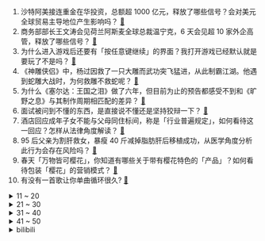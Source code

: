 1. 沙特阿美接连重金在华投资，总额超 1000 亿元，释放了哪些信号？会对美元全球贸易主导地位产生影响吗？ [:link:](https://www.zhihu.com/question/592364559)
2. 商务部部长王文涛会见荷兰阿斯麦全球总裁温宁克，6 天会见超 10 家外企高管，释放了哪些信号？ [:link:](https://www.zhihu.com/question/592426290)
3. 为什么进入游戏后还要有「按任意键继续」的界面？我打开游戏已经默认就是要玩了不是吗？ [:link:](https://www.zhihu.com/question/592107474)
4. 《神雕侠侣》中，杨过因救了一只大雕而武功突飞猛进，从此制霸江湖。他遇到蛇雕大战时，为何救雕不救蛇呢？ [:link:](https://www.zhihu.com/question/584916890)
5. 为什么《塞尔达：王国之泪》做了六年，但目前为止的预告都感受不到和《旷野之息》与其制作周期相匹配的差异？ [:link:](https://www.zhihu.com/question/591093839)
6. 面试被问到不懂的东西，是直接说不懂还是坚持狡辩一下？ [:link:](https://www.zhihu.com/question/537844401)
7. 酒店回应成年子女不能与父母同住标间，称是「行业普遍规定」，如何看待这一回应？怎样从法律角度解读？ [:link:](https://www.zhihu.com/question/592498525)
8. 95 后父亲为割肝救女，暴瘦 40 斤减掉脂肪肝后移植成功，从医学角度分析此行为会存在风险吗？ [:link:](https://www.zhihu.com/question/592114502)
9. 春天「万物皆可樱花」，你知道有哪些关于带有樱花特色的「产品」？如何看待包装「樱花」的营销模式？ [:link:](https://www.zhihu.com/question/591579970)
10. 有没有一首歌让你单曲循环很久? [:link:](https://www.zhihu.com/question/592052043)
<details>
<summary>11 ~ 20</summary>

11. 硅谷银行美股盘前复牌跌超 97%，签名银行美股盘前复牌跌超 99%，哪些信息值得关注？ [:link:](https://www.zhihu.com/question/592439279)
12. 阿里巴巴将设立六大业务集团，或将独立上市，阿里巴巴集团全面实行控股公司管理，如何解读？ [:link:](https://www.zhihu.com/question/592382795)
13. 院士谈「医学生培养了八年，为何还不会看病」，称医学教育系统一直未被清晰化，当下的医学教育是否存在问题？ [:link:](https://www.zhihu.com/question/592318182)
14. 妻子辞去编制工作，卖保险供养34岁读「水博」丈夫，如何衡量大龄读博的收益？你如何看待水硕水博？ [:link:](https://www.zhihu.com/question/592312253)
15. 《王者荣耀》主播「新之助」的百里守约有没有开挂？ [:link:](https://www.zhihu.com/question/591953359)
16. 秦刚表示中方愿率先签署《东南亚无核武器区条约》议定书，这释放了哪些信号？ [:link:](https://www.zhihu.com/question/592303399)
17. 《火影忍者》为什么同为木叶精英上忍，阿斯玛比卡卡西和凯弱那么多？ [:link:](https://www.zhihu.com/question/591613400)
18. 如何看待黄磊、孙莉回应买热搜及黄多多的相关争议，称「从未买过热搜」？ [:link:](https://www.zhihu.com/question/592183204)
19. 为什么使用 Steam 之后就开始不由自主地买正版游戏？ [:link:](https://www.zhihu.com/question/40689356)
20. Faker 谈拒绝海外队伍天价 offer「我想留在电竞最出色的联赛中」，对此你有什么想说？ [:link:](https://www.zhihu.com/question/592323081)
</details>
<details>
<summary>21 ~ 30</summary>

21. 美媒称美国将向墨西哥下最后通牒「若不调整能源政策，或加征数十亿美元关税」，如何评价这一举措？ [:link:](https://www.zhihu.com/question/592336647)
22. B 站全力推广《三体》动画，收官播放量却不达 8 亿，是否与动画宣发部门不懂二次元有关？ [:link:](https://www.zhihu.com/question/591794642)
23. 电视剧《庆余年》中，庆帝为什么一直隐藏自己大宗师的身份？ [:link:](https://www.zhihu.com/question/499720106)
24. TES 上单选手 Qingtian 改 ID 为「转身离开」，他要转会还是替补？如何评价他本赛季表现？ [:link:](https://www.zhihu.com/question/592322222)
25. 如何看待华为将在4月份发布聊天 AI大模型「盘古 NLP」？ [:link:](https://www.zhihu.com/question/592257844)
26. 《塞尔达传说：王国之泪》3 月 28 日公布新游戏实机视频，有哪些新信息值得关注？ [:link:](https://www.zhihu.com/question/592419514)
27. 申请了劳动仲裁，没钱请律师，万一开庭，请问一个人要准备什么话术? [:link:](https://www.zhihu.com/question/585167446)
28. 金庸作品里，有什么细思泪崩的情节？ [:link:](https://www.zhihu.com/question/498213507)
29. 带着孩子去逛植物园，如何拍出很有「童话感」的照片？ [:link:](https://www.zhihu.com/question/589885850)
30. 如何评价吴磊、周雨彤主演的电视剧《爱情而已》？ [:link:](https://www.zhihu.com/question/592197322)
</details>
<details>
<summary>31 ~ 40</summary>

31. 各大运营商都在推千兆宽带，真的有必要吗？ [:link:](https://www.zhihu.com/question/584161928)
32. 在公园或植物园，想和孩子一起体验「自然美育」，都哪些好玩的方式？ [:link:](https://www.zhihu.com/question/589885876)
33. 读书博主以「炸裂封神、一生必读」标题博眼球，更有甚者分享读书变现攻略，「快餐」时代我们需要怎样的阅读？ [:link:](https://www.zhihu.com/question/592134954)
34. 「颜知有理」热议「日本家长为什么热衷于送小孩去踢球」，中国足球到底落后日本足球多少年？ [:link:](https://www.zhihu.com/question/592217985)
35. 可乐热量那么高，为什么喝可乐却喝不饱？ [:link:](https://www.zhihu.com/question/590978913)
36. 造黄谣难止，是否因为造谣成本太低？推动建立惩罚性赔偿机制能否增加违法成本？ [:link:](https://www.zhihu.com/question/591501334)
37. 《他是谁》第 19 集拍得怎么样？有哪些值得关注的剧情点？ [:link:](https://www.zhihu.com/question/592383598)
38. 请问8抖10bit，和原生的10bit差大吗？ [:link:](https://www.zhihu.com/question/435882406)
39. 你经历过哪些喜从天降的事？ [:link:](https://www.zhihu.com/question/53569191)
40. 3 月 29 日微信、QQ 出现功能异常，可能是什么原因导致？有哪些影响？ [:link:](https://www.zhihu.com/question/592503441)
</details>
<details>
<summary>41 ~ 50</summary>

41. 世界首枚 3D 打印火箭未进入轨道， 3D 打印火箭目前存在哪些问题？ [:link:](https://www.zhihu.com/question/591397511)
42. 健身会所受伤事件多次被曝，健身热下的私教行业应如何发展？怎样规避危险的「速成式私教」？ [:link:](https://www.zhihu.com/question/591995433)
43. 慢性肾病逐渐年轻化，尿毒症患者的治疗经历是怎样的？为什么对透析患者们来说「水是『毒药』」？ [:link:](https://www.zhihu.com/question/592165041)
44. 如果核污染遍布全球，会不会进化出以核辐射为驱动能量的生物？ [:link:](https://www.zhihu.com/question/591960128)
45. 微信视频号将发布付费订阅、评论区广告分成功能，如何看待其商业前景？ [:link:](https://www.zhihu.com/question/592450451)
46. 甘肃将为兰州牛肉拉面「立法」，此举会带来哪些影响？你喜欢吃兰州牛肉拉面吗？ [:link:](https://www.zhihu.com/question/592089254)
47. 德国交通业举行全国大罢工，30 多万人参与，多地航班取消火车停运，数百万旅客受影响，哪些原因导致的？ [:link:](https://www.zhihu.com/question/592294752)
48. 周杰伦专辑《最伟大的作品》登顶 IFPI 2022 年专辑实销榜全球年冠，如何评价这一成绩？ [:link:](https://www.zhihu.com/question/592283660)
49. 结局和过程你们会选哪一个? [:link:](https://www.zhihu.com/question/592256276)
50. Windows 平台上有哪些鲜为人知，但超好用的软件？ [:link:](https://www.zhihu.com/question/23484931)
</details><details>
<summary>bilibili</summary>

1. 【何同学】我们做了一台中文打字机... [:link:](//www.bilibili.com/video/BV1Sk4y1471G)
2. 你画你的我猜我的（3） [:link:](//www.bilibili.com/video/BV1Zk4y147qs)
3. 做人没必要太正常 [:link:](//www.bilibili.com/video/BV1AX4y1o7Qj)
4. 狗是谁？（3） [:link:](//www.bilibili.com/video/BV1vN411K7e9)
5. 下棋 逃脱的关键在于 有没有一个人在远方等你 [:link:](//www.bilibili.com/video/BV1EL411R7iq)
6. 凌晨出门寻觅！好吃痛哭流涕！ [:link:](//www.bilibili.com/video/BV1hN411K7fq)
7. 我裂开 [:link:](//www.bilibili.com/video/BV1Vv4y1V7uR)
8. 当北方人第一次走进广东村里的早茶店时... [:link:](//www.bilibili.com/video/BV1PN411T7Pt)
9. 街头邀请陌生人撕标签 [:link:](//www.bilibili.com/video/BV1Bh411V7KU)
10. 现在小龙虾团购如此之便宜，便宜到你看完还想再吃吗？一分价钱一分货，便宜真的没好货！ [:link:](//www.bilibili.com/video/BV1Pc411L7Zh)
<details>
<summary>11 ~ 20</summary>

11. 粉丝不会化妆 明星化妆师在线改妆 [:link:](//www.bilibili.com/video/BV1Ek4y147yK)
12. 【IGN】《塞尔达传说 王国之泪》实机演示 [:link:](//www.bilibili.com/video/BV1oT411z7Hp)
13. 我是新手，该买什么相机？从2k到4w，年度相机大盘点！ [:link:](//www.bilibili.com/video/BV1tg4y1371e)
14. 几块破纸板能做出什么大片......卧槽？！？！ [:link:](//www.bilibili.com/video/BV1uo4y1x7zw)
15. 《明日方舟》2023「音律联觉-愚夜密函」先导预告 [:link:](//www.bilibili.com/video/BV1CV4y1D77S)
16. 走100米就给500块！这些被百米路困住的人，把我看哭了 ...... [:link:](//www.bilibili.com/video/BV14L411X7ys)
17. 这不是全国统一的吗？！ [:link:](//www.bilibili.com/video/BV13c411L7gB)
18. 在现实中制作岩浆怎么那么难呐，蠢失败了！【非科普/娱乐视频】 [:link:](//www.bilibili.com/video/BV1th411G7HS)
19. 大臣是铃芽的隐喻？《铃芽之旅》深度解读，新海诚的灾难哲学与人情温暖 [:link:](//www.bilibili.com/video/BV1Y84y137AC)
20. 祖 传 技 能 [:link:](//www.bilibili.com/video/BV1zv4y1G7JH)
</details>
<details>
<summary>21 ~ 30</summary>

21. 这次，你的硬币可以兑换成真的了！ [:link:](//www.bilibili.com/video/BV1EM4y1z7LZ)
22. 二次元的孤独 [:link:](//www.bilibili.com/video/BV1zg4y1W7WQ)
23. 【STN快报第七季09】生化危机5re发售后，非洲黑人都消失了 [:link:](//www.bilibili.com/video/BV1Ko4y1W7G2)
24. 能不能在法庭上整活（7） [:link:](//www.bilibili.com/video/BV14s4y1J7nG)
25. 《上下五千年》带解析，建议逐帧观看～ [:link:](//www.bilibili.com/video/BV1Rc41157go)
26. 有点摆烂，又有点积极 [:link:](//www.bilibili.com/video/BV11s4y1S7R7)
27. 西游记里根本没有小白饼，难道我们都被骗了？ [:link:](//www.bilibili.com/video/BV18X4y1o7AN)
28. 当你跨越4000公里去找女朋友...... [:link:](//www.bilibili.com/video/BV1dN411K7Pm)
29. 微醺版《百年孤寂》 [:link:](//www.bilibili.com/video/BV1gg4y1s7jN)
30. 【秋山】拖更一年，我把游戏带进现实，MC工作台极致还原 [:link:](//www.bilibili.com/video/BV1YT411z7p8)
</details>
<details>
<summary>31 ~ 40</summary>

31. 优 美 的 南 京 话 [:link:](//www.bilibili.com/video/BV1Co4y1s7mV)
32. 大伙认为主任A是真主任还是主任B呢？ [:link:](//www.bilibili.com/video/BV1R24y177p6)
33. 服务器刚开服一周竟然就遭遇了毁灭式攻击！！！！ [:link:](//www.bilibili.com/video/BV1E24y177gt)
34. 我攻略了老板最喜欢的女人！！！ [:link:](//www.bilibili.com/video/BV1wM4y1U7sV)
35. 对话，新海诚！！！！！！ [:link:](//www.bilibili.com/video/BV1rk4y1x7A2)
36. 6年了 一路走来 终于到达埃菲尔铁塔 [:link:](//www.bilibili.com/video/BV1DX4y1d7nL)
37. 再见！真新镇的小智和皮卡丘，感谢26以来的陪伴【宝可梦最终章动画完结MAD】 [:link:](//www.bilibili.com/video/BV1GL411X78G)
38. 10只龙虾熬一颗糖果 吃一口有多神奇？ [:link:](//www.bilibili.com/video/BV1mT411z77h)
39. 打开格局！这些东西远比想象大！ [:link:](//www.bilibili.com/video/BV1cX4y1R7gY)
40. 峰哥抵达泰国北部，马上进入金三角 [:link:](//www.bilibili.com/video/BV1cM4y1U7bc)
</details>
<details>
<summary>41 ~ 50</summary>

41. 用百斤牛骨架熬汤，乔老爷出摊，请大家吃牛肉面 [:link:](//www.bilibili.com/video/BV1PV4y197G6)
42. 破防！不要跟女友玩这些刺激游戏…因为她根本玩不起！ [:link:](//www.bilibili.com/video/BV1Ms4y1J7eT)
43. 四川，它...它复活了！！ [:link:](//www.bilibili.com/video/BV1Tg4y1s7YP)
44. 孩子...你的理解太超前了！ [:link:](//www.bilibili.com/video/BV1hg4y137di)
45. 我是如何快速学习一个领域的 [:link:](//www.bilibili.com/video/BV11o4y1s7VY)
46. 奶爆新番！四月最值得期待的10部动画！快醒醒这次真的能看了！【泛式】 [:link:](//www.bilibili.com/video/BV1LN411K78D)
47. TA来了！是你们期望的教辅！ [:link:](//www.bilibili.com/video/BV1H24y1773U)
48. 没有艺人能从这次的微博之夜中生还！情商再高也不行！ [:link:](//www.bilibili.com/video/BV1GX4y1R7Qn)
49. 三年之约！极致还原！《铃芽之旅》真人版！ [:link:](//www.bilibili.com/video/BV1xk4y147oL)
50. 可他大大方方跳女团舞的样子真的很迷人诶 [:link:](//www.bilibili.com/video/BV1yk4y1478A)
</details>
<details>
<summary>51 ~ 60</summary>

51. 哪个才是动物的真实叫声？！ [:link:](//www.bilibili.com/video/BV1184y1u7ud)
52. “短短的二分十六秒，却是小黄的一生” [:link:](//www.bilibili.com/video/BV13g4y1s7rw)
53. 上镜丑？我研究了易梦玲拍照法️...发现90%模特竟然都这么拍！ [:link:](//www.bilibili.com/video/BV12L411Q7Pk)
54. IVE回归先行曲Kitsch MV公开 [:link:](//www.bilibili.com/video/BV1pk4y147wQ)
55. 口碑炸裂《僵尸》，它恐怖、文艺、扎心，它是中国最后一部僵尸片 [:link:](//www.bilibili.com/video/BV1VL411R7gv)
56. 当我们在校园合唱节中唱你被骗了…… [:link:](//www.bilibili.com/video/BV1mv4y157NA)
57. SJ金希澈妆造师打造我成千禧年男爱豆 [:link:](//www.bilibili.com/video/BV1FT41167JP)
58. 学校体测 [:link:](//www.bilibili.com/video/BV1Lh411V7tp)
59. 王老菊教你搜车 [:link:](//www.bilibili.com/video/BV1Wm4y1r7qr)
60. 长大后才发现，这么棒的动漫越来越少了…. [:link:](//www.bilibili.com/video/BV1Fs4y1H7Rt)
</details>
<details>
<summary>61 ~ 70</summary>

61. 女 大 学 生 求 偶 日 常 [:link:](//www.bilibili.com/video/BV1KL411S7g2)
62. 千万别找有老婆的兄弟pk这些问题啊！ [:link:](//www.bilibili.com/video/BV1NT411z7hM)
63. 【4k/原神/超燃】109天，我做了一个二创 [:link:](//www.bilibili.com/video/BV1AY4y1S7aK)
64. 【首次尝试"MV"编舞】 这波属实是起飞了 [:link:](//www.bilibili.com/video/BV1zk4y147sT)
65. 跳个舞放松一下脖子吧 [:link:](//www.bilibili.com/video/BV1kv4y157ZA)
66. 你写的不是公式，是他们所奉献的一生！（数学物理史年表） [:link:](//www.bilibili.com/video/BV1tM411g7fg)
67. 失而复得 泪如雨下 [:link:](//www.bilibili.com/video/BV1ao4y1p7HC)
68. 大型纪录片-《文森特传奇》 [:link:](//www.bilibili.com/video/BV1Ck4y1x7vD)
69. 【原神】种门这么好玩真是抱歉❤️ [:link:](//www.bilibili.com/video/BV12c411L7Fk)
70. 《老爹户缔》 [:link:](//www.bilibili.com/video/BV1km4y1671d)
</details>
<details>
<summary>71 ~ 80</summary>

71. 学校不让带漫画？老子自己画 [:link:](//www.bilibili.com/video/BV1gv4y157jb)
72. 骑行归来在乡村，今天去乡里蹭饭，花30块舒舒服服泡个温泉 [:link:](//www.bilibili.com/video/BV1PT411z7Nv)
73. 消防局如何点燃旧金山？【神奇组织05】 [:link:](//www.bilibili.com/video/BV1Ug4y1W7KB)
74. 全网首试，8辆车同步外放搞一场3D环绕音乐会！ [:link:](//www.bilibili.com/video/BV1UM4y1m7L9)
75. 造谣一张嘴，辟谣打断他的腿 [:link:](//www.bilibili.com/video/BV1YM411g7uH)
76. 一个小动作，彻底解决你的“不想学习” [:link:](//www.bilibili.com/video/BV1sX4y1o7VM)
77. 不要再问我！中国好还是意大利好，萝卜青菜各有所爱 [:link:](//www.bilibili.com/video/BV1p84y1g7mB)
78. 句句足球，没有一句足球【清华未央学生节】 [:link:](//www.bilibili.com/video/BV1JX4y1o7Mg)
79. 胖富豪带女同事在东北夜店花四位数找刺激，场面真是太狂野了！【还愿挑战ep20-夜未央disco】 [:link:](//www.bilibili.com/video/BV1k84y1u7Be)
80. 我帮59岁的婆婆完成19岁的少女梦 [:link:](//www.bilibili.com/video/BV1Jg4y137uT)
</details>
<details>
<summary>81 ~ 90</summary>

81. 这师资力量确实不一般 [:link:](//www.bilibili.com/video/BV1Am4y1r7aH)
82. 这个游戏出现在21世纪还是太抽象了！！ [:link:](//www.bilibili.com/video/BV1N84y1G7QP)
83. 传说中能干掉一整锅米饭的嫩滑鲜虾豆腐煲。 [:link:](//www.bilibili.com/video/BV1FT41167W4)
84. 来一次灵魂之间的交流 [:link:](//www.bilibili.com/video/BV1zX4y1d7NR)
85. 发给你第一个想到的人 [:link:](//www.bilibili.com/video/BV1MX4y1o79T)
86. 铃芽之旅有遗憾吗？多少人觉得新海诚变了？深度解读新海诚的创作使命 [:link:](//www.bilibili.com/video/BV1BN411K7fx)
87. 超赞运镜！女生宿舍Love Me Like This灯光运镜版 [:link:](//www.bilibili.com/video/BV18T411q7nb)
88. 【精卫】完整版丨老子只是太想要份爱这有什么错啊？ [:link:](//www.bilibili.com/video/BV1Fc411j7yJ)
89. 深扒奥特曼实体卡后，我感觉氪金手游还是保守了【侦查冰】 [:link:](//www.bilibili.com/video/BV1uN411T7Zw)
90. 女神结婚了却是另有所图？ [:link:](//www.bilibili.com/video/BV1Ys4y1S7xk)
</details>
<details>
<summary>91 ~ 100</summary>

91. 【渊默行动】39登顶  循此苦旅 以达繁星 [:link:](//www.bilibili.com/video/BV1824y1L75U)
92. 丝血反杀两个，这就是西楚老登！ [:link:](//www.bilibili.com/video/BV1Do4y1p7XS)
93. 【基德】最可行的地球毁灭方案，总用时1秒 [:link:](//www.bilibili.com/video/BV1Dm4y167ty)
94. 我们竟然见到Tim Cook啦 | 与Tim Cook一起拜访开发者们 [:link:](//www.bilibili.com/video/BV1ng4y1s7Vc)
95. 纪录片·【中国】从春秋到盛唐（第一季·全12集） [:link:](//www.bilibili.com/video/BV1Zv4y1L7ey)
96. 仨战士自助餐3个人吃5份主食？ [:link:](//www.bilibili.com/video/BV1X24y1j7JJ)
97. 根据随手拍的照片，竟然可以锁定拍摄的国家…..地理人的基本素养！！ [:link:](//www.bilibili.com/video/BV1JL411X7mq)
98. 网友在街头偶遇女子追杀鼠鼠 [:link:](//www.bilibili.com/video/BV1cL411S759)
99. 中国最牛！河南胖东来！逼疯世界500强！超市天花板！妹子迷失在特价美食里！ [:link:](//www.bilibili.com/video/BV1tm4y1r7Fd)
100. happy猫原版视频 [:link:](//www.bilibili.com/video/BV1PM4y1U71m)
</details></details>